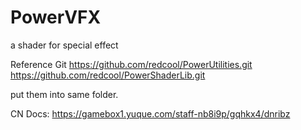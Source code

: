 # PowerVFX
a shader for special effect

Reference Git
https://github.com/redcool/PowerUtilities.git
https://github.com/redcool/PowerShaderLib.git

put them into same folder.

CN Docs: 
https://gamebox1.yuque.com/staff-nb8i9p/gqhkx4/dnribz